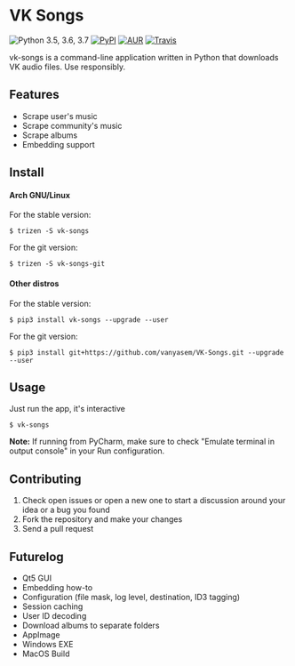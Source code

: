 VK Songs
========
![Python 3.5, 3.6, 3.7](https://img.shields.io/pypi/pyversions/vk_songs.svg)
[![PyPI](https://img.shields.io/pypi/v/vk-songs.svg)](https://pypi.python.org/pypi/VK-Songs)
[![AUR](https://repology.org/badge/version-for-repo/aur/vk-songs.svg)](https://aur.archlinux.org/packages/vk-songs)
[![Travis](https://img.shields.io/travis/vanyasem/VK-Songs.svg)](https://travis-ci.org/vanyasem/VK-Songs)

vk-songs is a command-line application written in Python that downloads VK audio files. Use responsibly.

Features
--------
- Scrape user's music
- Scrape community's music
- Scrape albums
- Embedding support

Install
-------

#### Arch GNU/Linux
For the stable version:

    $ trizen -S vk-songs

For the git version:

    $ trizen -S vk-songs-git

#### Other distros
For the stable version:

    $ pip3 install vk-songs --upgrade --user

For the git version:

    $ pip3 install git+https://github.com/vanyasem/VK-Songs.git --upgrade --user

Usage
-----
Just run the app, it's interactive

    $ vk-songs

**Note:** If running from PyCharm, make sure to check "Emulate terminal in output console" in your Run configuration.

Contributing
------------
1. Check open issues or open a new one to start a discussion around
   your idea or a bug you found
2. Fork the repository and make your changes
3. Send a pull request

Futurelog
---------
- Qt5 GUI
- Embedding how-to
- Configuration (file mask, log level, destination, ID3 tagging)
- Session caching
- User ID decoding
- Download albums to separate folders
- AppImage
- Windows EXE
- MacOS Build
